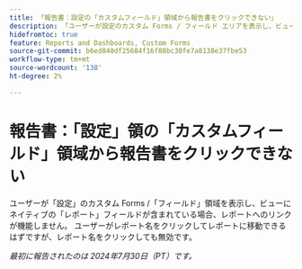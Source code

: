 ```yaml
---
title: 「報告書：設定の「カスタムフィールド」領域から報告書をクリックできない」
description: 「ユーザーが設定のカスタム Forms / フィールド エリアを表示し、ビューにネイティブのレポートフィールドが含まれている場合、レポートへのリンクが機能しません。 ユーザーがレポート名をクリックしてレポートに移動できるはずですが、レポート名をクリックしても無効です。」
hidefromtoc: true
feature: Reports and Dashboards, Custom Forms
source-git-commit: b6ed840df25684f16f88bc30fe7a8138e37fbe53
workflow-type: tm+mt
source-wordcount: '138'
ht-degree: 2%

---
```



# 報告書：「設定」領の「カスタムフィールド」領域から報告書をクリックできない

ユーザーが「設定」のカスタム Forms /「フィールド」領域を表示し、ビューにネイティブの「レポート」フィールドが含まれている場合、レポートへのリンクが機能しません。 ユーザーがレポート名をクリックしてレポートに移動できるはずですが、レポート名をクリックしても無効です。

_最初に報告されたのは 2024年7月30日（PT）です。_
